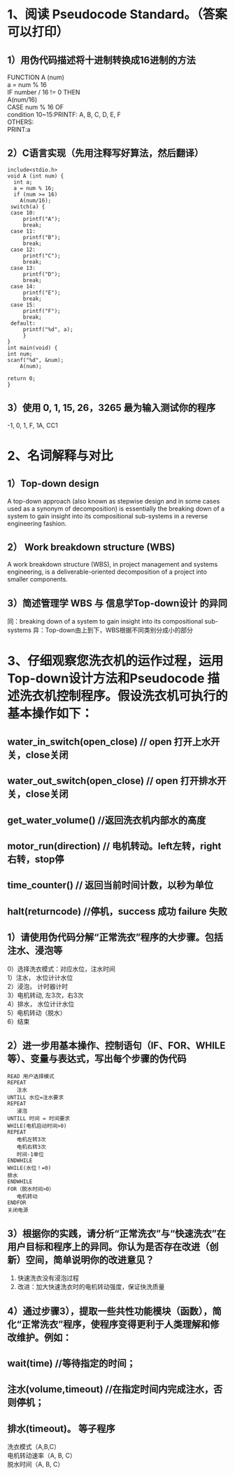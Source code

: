 # 1、阅读 Pseudocode Standard。（答案可以打印）
## 1）用伪代码描述将十进制转换成16进制的方法
  FUNCTION A (num) <br>
           a = num % 16<br>
     IF number / 16 != 0 THEN <br>
           A(num/16)<br>
     CASE num % 16 OF <br>
           condition 10~15:PRINTF: A, B, C, D, E, F<br>
     OTHERS: <br>
           PRINT:a<br>
## 2）C语言实现（先用注释写好算法，然后翻译）
    include<stdio.h>
    void A (int num) {
      int a;
      a = num % 16;
      if (num >= 16)
        A(num/16);
     switch(a) {
     case 10:
         printf("A");
         break;
     case 11:
         printf("B");
         break;
     case 12:
         printf("C");
         break;
     case 13:
         printf("D");
         break;
     case 14:
         printf("E");
         break;
     case 15:
         printf("F");
         break;
     default:
         printf("%d", a);
         } 
    } 
    int main(void) {
    int num;
    scanf("%d", &num);
        A(num);

    return 0;
    }
## 3）使用  0, 1, 15, 26，3265 最为输入测试你的程序
-1, 0, 1, F, 1A, CC1
# 2、名词解释与对比
## 1）Top-down design
A top-down approach (also known as stepwise design and in some cases used as a synonym of decomposition) is essentially the breaking down of a system to gain insight into its compositional sub-systems in a reverse engineering fashion.
## 2） Work breakdown structure (WBS)
A work breakdown structure (WBS), in project management and systems engineering, is a deliverable-oriented decomposition of a project into smaller components.
## 3）简述管理学 WBS 与 信息学Top-down设计 的异同
同：breaking down of a system to gain insight into its compositional sub-systems 
异：Top-down由上到下，WBS根据不同类别分成小的部分
# 3、仔细观察您洗衣机的运作过程，运用Top-down设计方法和Pseudocode 描述洗衣机控制程序。假设洗衣机可执行的基本操作如下：
## water_in_switch(open_close) // open 打开上水开关，close关闭
## water_out_switch(open_close) // open 打开排水开关，close关闭
## get_water_volume() //返回洗衣机内部水的高度
## motor_run(direction) // 电机转动。left左转，right右转，stop停
## time_counter() // 返回当前时间计数，以秒为单位
## halt(returncode) //停机，success 成功 failure 失败
## 1）请使用伪代码分解“正常洗衣”程序的大步骤。包括注水、浸泡等
  0）选择洗衣模式：对应水位，注水时间 <br>
  1）注水， 水位计计水位 <br>
  2）浸泡， 计时器计时 <br>
  3）电机转动, 左3次，右3次 <br>
  4）排水， 水位计计水位 <br>
  5）电机转动（脱水） <br>
  6）结束<br>
## 2）进一步用基本操作、控制语句（IF、FOR、WHILE等）、变量与表达式，写出每个步骤的伪代码
    READ 用户选择模式
    REPEAT 
       注水
    UNTILL 水位=注水要求
    REPEAT 
       浸泡
    UNTILL 时间 = 时间要求
    WHILE(电机启动时间>0)
    REPEAT 
       电机左转3次
       电机右转3次
       时间-1单位
    ENDWHILE
    WHILE(水位！=0)
    排水
    ENDWHILE
    FOR（脱水时间>0） 
       电机转动
    ENDFOR
    关闭电源
## 3）根据你的实践，请分析“正常洗衣”与“快速洗衣”在用户目标和程序上的异同。你认为是否存在改进（创新）空间，简单说明你的改进意见？
1) 快速洗衣没有浸泡过程
2) 改进：加大快速洗衣时的电机转动强度，保证快洗质量
## 4）通过步骤3），提取一些共性功能模块（函数），简化“正常洗衣”程序，使程序变得更利于人类理解和修改维护。例如：
## wait(time) //等待指定的时间；
## 注水(volume,timeout) //在指定时间内完成注水，否则停机；
## 排水(timeout)。 等子程序
 洗衣模式（A,B,C）<br> 
 电机转动速率（A, B, C）<br>
 脱水时间（A, B, C）<br>

